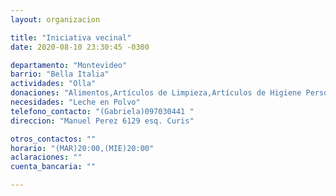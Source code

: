 ```yaml
---
layout: organizacion

title: "Iniciativa vecinal"
date: 2020-08-10 23:30:45 -0300

departamento: "Montevideo"
barrio: "Bella Italia"
actividades: "Olla"
donaciones: "Alimentos,Artículos de Limpieza,Artículos de Higiene Personal"
necesidades: "Leche en Polvo"
telefono_contacto: "(Gabriela)097030441 "
direccion: "Manuel Perez 6129 esq. Curis"

otros_contactos: ""
horario: "(MAR)20:00,(MIE)20:00"
aclaraciones: ""
cuenta_bancaria: ""

---
```

